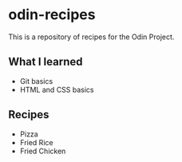 # odin-recipes

This is a repository of recipes for the Odin Project.

## What I learned

- Git basics
- HTML and CSS basics

## Recipes

- Pizza
- Fried Rice
- Fried Chicken